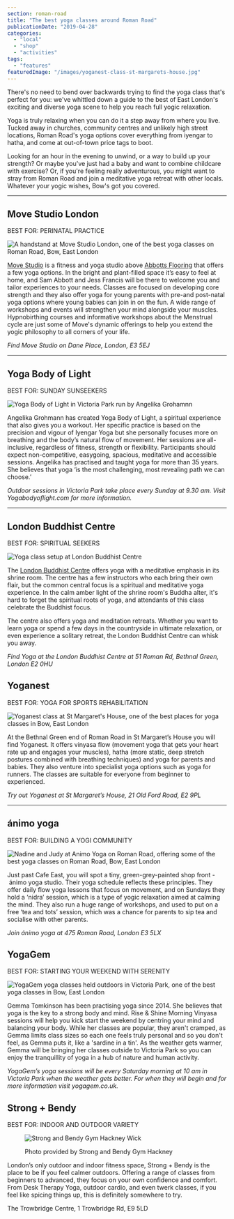 ```yaml
---
section: roman-road
title: "The best yoga classes around Roman Road"
publicationDate: "2019-04-28"
categories: 
  - "local"
  - "shop"
  - "activities"
tags: 
  - "features"
featuredImage: "/images/yoganest-class-st-margarets-house.jpg"
---
```


There's no need to bend over backwards trying to find the yoga class that's perfect for you: we've whittled down a guide to the best of East London's exciting and diverse yoga scene to help you reach full yogic relaxation.

Yoga is truly relaxing when you can do it a step away from where you live. Tucked away in churches, community centres and unlikely high street locations, Roman Road's yoga options cover everything from iyengar to hatha, and come at out-of-town price tags to boot.

Looking for an hour in the evening to unwind, or a way to build up your strength? Or maybe you've just had a baby and want to combine childcare with exercise? Or, if you're feeling really adventurous, you might want to stray from Roman Road and join a meditative yoga retreat with other locals. Whatever your yogic wishes, Bow's got you covered.

* * *

## Move Studio London

BEST FOR: PERINATAL PRACTICE

![A handstand at Move Studio London, one of the best yoga classes on Roman Road, Bow, East London](/images/MOVE_2744-1-1024x683.jpg)

[Move Studio](https://www.movestudiolondon.com) is a fitness and yoga studio above [Abbotts Flooring](https://romanroadlondon.com/abbotts-flooring-family-interview/) that offers a few yoga options. In the bright and plant-filled space it’s easy to feel at home, and Sam Abbott and Jess Francis will be there to welcome you and tailor experiences to your needs. Classes are focused on developing core strength and they also offer yoga for young parents with pre-and post-natal yoga options where young babies can join in on the fun. A wide range of workshops and events will strengthen your mind alongside your muscles. Hypnobirthing courses and informative workshops about the Menstrual cycle are just some of Move's dynamic offerings to help you extend the yogic philosophy to all corners of your life.

_Find_ _Move Studio on Dane Place, London, E3 5EJ_

* * *

## Yoga Body of Light

BEST FOR: SUNDAY SUNSEEKERS

![Yoga Body of Light in Victoria Park run by Angelika Grohamnn](/images/angelika-yoga-victoria-park-1024x683.jpg)

Angelika Grohmann has created Yoga Body of Light, a spiritual experience that also gives you a workout. Her specific practice is based on the precision and vigour of Iyengar Yoga but she personally focuses more on breathing and the body’s natural flow of movement. Her sessions are all-inclusive, regardless of fitness, strength or flexibility. Participants should expect non-competitive, easygoing, spacious, meditative and accessible sessions. Angelika has practised and taught yoga for more than 35 years. She believes that yoga ‘is the most challenging, most revealing path we can choose.’

_Outdoor sessions in Victoria Park take place every Sunday at 9.30 am. Visit Yogabodyoflight.com for more information._

* * *

## London Buddhist Centre

BEST FOR: SPIRITUAL SEEKERS

![Yoga class setup at London Buddhist Centre](/images/yoga-bow-globe-town-london-buddhist-centre-shrine-1024x683.jpg)

The [London Buddhist Centre](https://romanroadlondon.com/london-buddhist-centre-east-london/) offers yoga with a meditative emphasis in its shrine room. The centre has a few instructors who each bring their own flair, but the common central focus is a spiritual and meditative yoga experience. In the calm amber light of the shrine room's Buddha alter, it's hard to forget the spiritual roots of yoga, and attendants of this class celebrate the Buddhist focus.

The centre also offers yoga and meditation retreats. Whether you want to learn yoga or spend a few days in the countryside in ultimate relaxation, or even experience a solitary retreat, the London Buddhist Centre can whisk you away.

_Find Yoga at the London Buddhist Centre at 51 Roman Rd, Bethnal Green, London E2 0HU_

## Yoganest

BEST FOR: YOGA FOR SPORTS REHABILITATION

![Yoganest class at St Margaret's House, one of the best places for yoga classes in Bow, East London](/images/yoganest-class-1024x683.jpg)

At the Bethnal Green end of Roman Road in St Margaret’s House you will find Yoganest. It offers vinyasa flow (movement yoga that gets your heart rate up and engages your muscles), hatha (more static, deep stretch postures combined with breathing techniques) and yoga for parents and babies. They also venture into specialist yoga options such as yoga for runners. The classes are suitable for everyone from beginner to experienced.

_Try out Yoganest at St Margaret’s House, 21 Old Ford Road, E2 9PL_

* * *

## ánimo yoga

BEST FOR: BUILDING A YOGI COMMUNITY

![Nadine and Judy at Animo Yoga on Roman Road, offering some of the best yoga classes on Roman Road, Bow, East London](/images/Animo-Yoga-Nadine-Judy-1-1024x683.jpg)

Just past Cafe East, you will spot a tiny, green-grey-painted shop front - ánimo yoga studio. Their yoga schedule reflects these principles. They offer daily flow yoga lessons that focus on movement, and on Sundays they hold a ‘nidra’ session, which is a type of yogic relaxation aimed at calming the mind. They also run a huge range of workshops, and used to put on a free ‘tea and tots’ session, which was a chance for parents to sip tea and socialise with other parents.

_Join ánimo yoga at 475 Roman Road, London E3 5LX_

## YogaGem

BEST FOR: STARTING YOUR WEEKEND WITH SERENITY

![YogaGem yoga classes held outdoors in Victoria Park, one of the best yoga classes in Bow, East London](/images/YogaGem-victoria-park-outdoor-exercise-1024x683.jpg)

Gemma Tomkinson has been practising yoga since 2014. She believes that yoga is the key to a strong body and mind. Rise & Shine Morning Vinyasa sessions will help you kick start the weekend by centring your mind and balancing your body. While her classes are popular, they aren't cramped, as Gemma limits class sizes so each one feels truly personal and so you don't feel, as Gemma puts it, like a 'sardine in a tin'. As the weather gets warmer, Gemma will be bringing her classes outside to Victoria Park so you can enjoy the tranquillity of yoga in a hub of nature and human activity.

_YogaGem’s yoga sessions will be every Saturday morning at 10 am in Victoria Park when the weather gets better. For when they will begin and for more information visit yogagem.co.uk._

## Strong + Bendy

BEST FOR: INDOOR AND OUTDOOR VARIETY

<figure>

![Strong and Bendy Gym Hackney Wick](/images/Strong-and-Bendy-Best-Gyms-Near-Bow--1024x683.jpg)

<figcaption>

Photo provided by Strong and Bendy Gym Hackney

</figcaption>

</figure>

London’s only outdoor and indoor fitness space, Strong + Bendy is the place to be if you feel calmer outdoors. Offering a range of classes from beginners to advanced, they focus on your own confidence and comfort. From Desk Therapy Yoga, outdoor cardio, and even twerk classes, if you feel like spicing things up, this is definitely somewhere to try. 

The Trowbridge Centre, 1 Trowbridge Rd, E9 5LD

